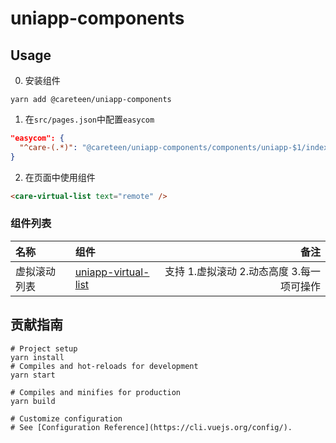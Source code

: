# uniapp-components
## Usage

0. 安装组件
```shell
yarn add @careteen/uniapp-components
```

1. 在`src/pages.json`中配置`easycom`
```json
"easycom": {
  "^care-(.*)": "@careteen/uniapp-components/components/uniapp-$1/index.vue"
}
```

2. 在页面中使用组件
```html
<care-virtual-list text="remote" />
```

### 组件列表

| 名称 | 组件 | 备注 |
| :--- | :-------- | ----:|
| 虚拟滚动列表 | [uniapp-virtual-list](./docs/components/index[src.components.uniapp-virtual-list].md)  | 支持 1.虚拟滚动 2.动态高度 3.每一项可操作

## 贡献指南

```shell
# Project setup
yarn install
# Compiles and hot-reloads for development
yarn start

# Compiles and minifies for production
yarn build

# Customize configuration
# See [Configuration Reference](https://cli.vuejs.org/config/).
```
